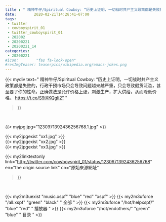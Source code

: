 ```yaml
---
title : " 精神牛仔/Spiritual Cowboy: “历史上证明，一切战时共产主义政策都是失败的，行政干预市场只会导致问题越来越严重，只会导致假货泛滥，甚至要了你的性命。正确做法是允许价格上涨，刺激生产，扩大供给，从而降低价格。 https://t.co/S9iXKQgIi2”  "
date:        2020-02-21T14:28:41-07:00
tags:
 - twitter
 - cowboyspirit_01
 - twitter_cowboyspirit_01
 - 202002
 - 20200221
 - 20200221_14
categories:
 - 20200221
#icon:        "fas fa-lock-open"
#resImgTeaser: teaserpics/wikipedia.org/emacs-jokes.png
---
```


{{< mydiv text=" 精神牛仔/Spiritual Cowboy: “历史上证明，一切战时共产主义政策都是失败的，行政干预市场只会导致问题越来越严重，只会导致假货泛滥，甚至要了你的性命。正确做法是允许价格上涨，刺激生产，扩大供给，从而降低价格。 https://t.co/S9iXKQgIi2”  "
>}}
<br>


 {{< myjpg jpg="1230971392436256768.1.jpg" >}}<br> 

{{< my2jpgexist "xx1.jpg" >}}<br>
{{< my2jpgexist "xx2.jpg" >}}<br>
{{< my2jpgexist "xx3.jpg" >}}<br>


{{< my2linktextonly link="http://twitter.com/cowboyspirit_01/status/1230971392436256768"
en="the origin source link" cn="原始來源網址"
>}}


<br>

{{< my2m3uexist "music.xspf"        "blue"   "red"    "xspf" >}} {{< my2m3uforce "/all.xspf"         "green"  "black"  " 全部 " >}} {{< my2m3uforce "/hot/helpxspf/"    "blue"   "red"    " 播放器 " >}} {{< my2m3uforce "/hot/endothers/"   "green"  "blue"   " 目录 " >}} 
